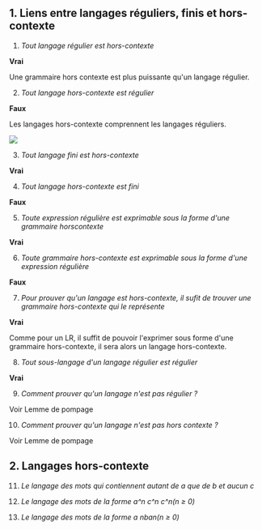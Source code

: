 ## 1. Liens entre langages réguliers, finis et hors-contexte
1. *Tout langage régulier est hors-contexte*

**Vrai**

Une grammaire hors contexte est plus puissante qu'un langage régulier.

2. *Tout langage hors-contexte est régulier*

**Faux**

Les langages hors-contexte comprennent les langages réguliers.

![](https://www.gaudry.be/img/language/chomsky.gif)

3. *Tout langage fini est hors-contexte*

**Vrai**

4. *Tout langage hors-contexte est fini*

**Faux**

5. *Toute expression régulière est exprimable sous la forme d'une grammaire horscontexte*

**Vrai**

6. *Toute grammaire hors-contexte est exprimable sous la forme d'une expression régulière*

**Faux**

7. *Pour prouver qu'un langage est hors-contexte, il sufit de trouver une grammaire
hors-contexte qui le représente*

**Vrai**

Comme pour un LR, il suffit de pouvoir l'exprimer sous forme d'une grammaire hors-contexte, il sera alors un langage hors-contexte.

8. *Tout sous-langage d'un langage régulier est régulier*

**Vrai**

9. *Comment prouver qu'un langage n'est pas régulier ?*

Voir Lemme de pompage

10. *Comment prouver qu'un langage n'est pas hors contexte ?*

Voir Lemme de pompage


## 2. Langages hors-contexte

11. *Le langage des mots qui contiennent autant de a que de b et aucun c*

12. *Le langage des mots de la forme a^n c^n c^n(n ≥ 0)*

13. *Le langage des mots de la forme a
nban(n ≥ 0)*
